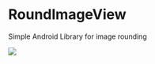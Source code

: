 # RoundImageView
Simple Android Library for image rounding



![](RoundImageView/Screenshot_2020-11-13_22-15-30.png)
